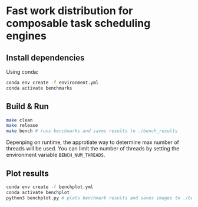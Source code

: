 # Fast work distribution for composable task scheduling engines

## Install dependencies
Using conda:
```bash
conda env create -f environment.yml
conda activate benchmarks
```

## Build & Run
```bash
make clean
make release
make bench # runs benchmarks and saves results to ./bench_results
```
Depenping on runtime, the approtiate way to determine max number of threads will be used.
You can limit the number of threads by setting the environment variable `BENCH_NUM_THREADS`.

## Plot results
```bash
conda env create -f benchplot.yml
conda activate benchplot
python3 benchplot.py # plots benchmark results and saves images to ./bench_results/images
```
